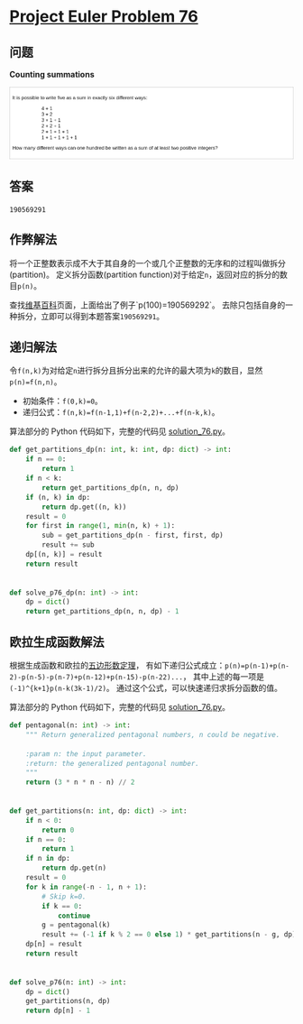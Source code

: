 # [Project Euler Problem 76](https://projecteuler.net/problem=76)

## 问题

**Counting summations**

![题目截图](../images/problem_76.png)

## 答案

`190569291`

## 作弊解法

将一个正整数表示成不大于其自身的一个或几个正整数的无序和的过程叫做拆分(partition)。
定义拆分函数(partition function)对于给定`n`，返回对应的拆分的数目`p(n)`。

查找[维基百科](https://en.wikipedia.org/wiki/Partition_function_(number_theory))页面，上面给出了例子`p(100)=190569292`。
去除只包括自身的一种拆分，立即可以得到本题答案`190569291`。

## 递归解法

令`f(n,k)`为对给定`n`进行拆分且拆分出来的允许的最大项为`k`的数目，显然`p(n)=f(n,n)`。

- 初始条件：`f(0,k)=0`。
- 递归公式：`f(n,k)=f(n-1,1)+f(n-2,2)+...+f(n-k,k)`。

算法部分的 Python 代码如下，完整的代码见 [solution_76.py](../solutions/solution_76.py)。

```python
def get_partitions_dp(n: int, k: int, dp: dict) -> int:
    if n == 0:
        return 1
    if n < k:
        return get_partitions_dp(n, n, dp)
    if (n, k) in dp:
        return dp.get((n, k))
    result = 0
    for first in range(1, min(n, k) + 1):
        sub = get_partitions_dp(n - first, first, dp)
        result += sub
    dp[(n, k)] = result
    return result


def solve_p76_dp(n: int) -> int:
    dp = dict()
    return get_partitions_dp(n, n, dp) - 1
```

## 欧拉生成函数解法

根据生成函数和欧拉的[五边形数定理](https://en.wikipedia.org/wiki/Pentagonal_number_theorem)，
有如下递归公式成立：`p(n)=p(n-1)+p(n-2)-p(n-5)-p(n-7)+p(n-12)+p(n-15)-p(n-22)...`，
其中上述的每一项是`(-1)^{k+1}p(n-k(3k-1)/2)`。
通过这个公式，可以快速递归求拆分函数的值。

算法部分的 Python 代码如下，完整的代码见 [solution_76.py](../solutions/solution_76.py)。

```python
def pentagonal(n: int) -> int:
    """ Return generalized pentagonal numbers, n could be negative.

    :param n: the input parameter.
    :return: the generalized pentagonal number.
    """
    return (3 * n * n - n) // 2


def get_partitions(n: int, dp: dict) -> int:
    if n < 0:
        return 0
    if n == 0:
        return 1
    if n in dp:
        return dp.get(n)
    result = 0
    for k in range(-n - 1, n + 1):
        # Skip k=0.
        if k == 0:
            continue
        g = pentagonal(k)
        result += (-1 if k % 2 == 0 else 1) * get_partitions(n - g, dp)
    dp[n] = result
    return result


def solve_p76(n: int) -> int:
    dp = dict()
    get_partitions(n, dp)
    return dp[n] - 1
```
